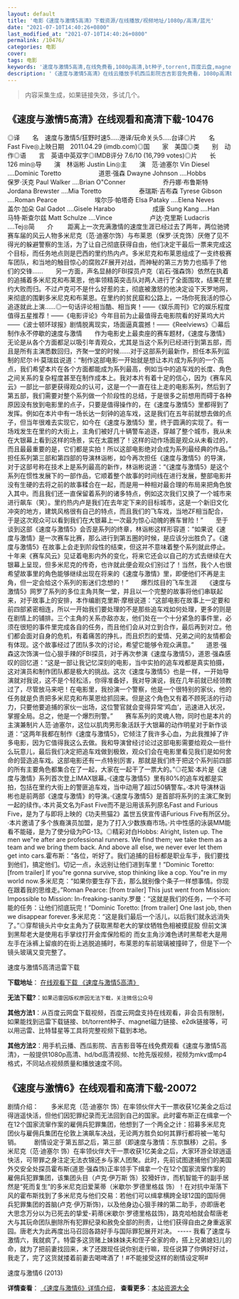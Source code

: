 ```yaml
---
layout: default
title: '电影《速度与激情5高清》下载资源/在线播放/视频地址/1080p/高清/蓝光'
date: "2021-07-10T14:40:26+0800"
last_modified_at: "2021-07-10T14:40:26+0800"
permalink: /10476/
categories: 电影
cover:
tags: 电影
keywords: '速度与激情5高清,在线免费看,1080p高清,bt种子,torrent,百度云盘,magnet,磁力链,迅雷下载资源'
description: '《速度与激情5高清》在线云播放手机西瓜影院吉吉影音免费看，1080p高清bd/hd未删减完整版和tc抢先枪版，mkv/mp4格式，附带bt/torrent种子、magnet/磁力链、百度云盘、网盘资源迅雷下载链接'
---
```


>内容采集生成，如果链接失效，多试几个。


## 《速度与激情5高清》在线观看和高清下载-10476

◎译　　名　速度与激情5/狂野时速5.....港译/玩命关头5.....台译◎片　　名　Fast Five◎上映日期　2011.04.29 (imdb.com)◎国　　家　美国◎类　　别　动作◎语　　言　英语中英双字◎IMDB评分 7.6/10 (16,799 votes)◎片　　长　126 min◎导　　演　林诣彬 Justin Lin◎主　　演　范·迪塞尔 Vin Diesel ....Dominic Toretto　　　　　　道恩·强森 Dwayne Johnson ....Hobbs　　　　　　保罗·沃克 Paul Walker ....Brian O"Conner　　　　　　乔丹娜·布鲁斯特 Jordana Brewster ....Mia Toretto　　　　　　泰瑞斯·吉布森 Tyrese Gibson ....Roman Pearce　　　　　　埃尔莎·帕塔奇 Elsa Pataky ....Elena Neves　　　　　　盖尔·加朵 Gal Gadot ....Gisele Harabo　　　　　　成康 Sung Kang ....Han　　　　　　马特·斯查尔兹 Matt Schulze ....Vince　　　　　　卢达·克里斯 Ludacris ....Tej◎简　　介 　　距离上一次充满激情的速度生涯已经过去了两年，两位驰骋赛车届的风云人物多米尼克（范·迪塞尔饰）与布莱恩（保罗·沃克饰）厌倦了见不得光的躲避警察的生活，为了让自己彻底获得自由，他们决定干最后一票来完成这个目标，而任务地点则是巴西的里约热内卢。多米尼克和布莱恩组成了一支终极赛车团队，和当地的触目惊心的腐败ZF展开对战，而神秘的第三方势力也插手了他们的交锋……　　另一方面，声名显赫的FBI探员卢克（岩石·强森饰）依然在执着的追捕着多米尼克和布莱恩，他率领精英突击队对两人进行了全面围攻，结果在里约大败而归。不过卢克可不是什么好惹的主，彻底被激怒的他决定设下天罗地网，来彻底的围剿多米尼克和布莱恩。在里约的贫民窟和公路上，一场你死我活的惊心追逐就此上演……◎一句话评论相当酷、相当爽！——《娱乐周刊》它的娱乐程度值得五星推荐！——《电影评论》今年目前为止最值得去电影院看的好莱坞大片——《波士顿环球报》剧情脱离现实，场面逼真震撼！——《Reelviews》◎幕后制作永不停歇的速度与激情　　作为电影史上最卖座的赛车题材，《速度与激情》无论是从各个方面都足以吸引年青观众，尤其是当这个系列已经进行到第五部，而且是所有主演悉数回归，齐聚一堂的时候……对于这部系列最新作，担任本系列监制的尼尔·H·莫瑞兹说道：“制作这部电影一开始就是想让本片成为系列的一个高点，我们希望本片在各个方面都能成为系列最高，例如当中的追车戏的长度、角色之间关系的复杂程度甚至在制作成本上。我对本片有着十足的信心，因为《赛车风云》一部比一部更获得观众的认可，这是一个一直在往上走的电影系列，然后到了第五部，我们需要对整个系列做一个阶段性的总结，于是很多之前想用而碍于各种原因没有放到电影里的点子，只要是值得操作的，在《速度与激情5》里都得到了发挥。例如在本片中有一场长达一刻钟的追车戏，这是我们在五年前就想去做的点子，但当年很难去实现它，如今在《速度与激情5》里，终于圆满的实现了。有一场戏发生在里约的大街上，主角们被好几十辆警车追逐，穿越了整个城市，我从未在大银幕上看到这样的场景，实在太震撼了！这样的动作场面是观众从未看过的，而且最最重要的是，它们都是实拍！所以这部电影绝对会成为系列最经典的作品。”　　担任系列第三部和第四部的导演林诣彬，如今再次担任《速度与激情5》的导演，对于这部号称在技术上是系列最高的新作，林诣彬说道：“《速度与激情5》是这个系列在惯性发展下的一部作品，它顺着整个故事的时间线在进行发展，整部电影并没有生硬的去将之前的故事糅合在一起，而是用一种相对最合理的布局来把角色放入其中。而且我们还一直保留着系列的诸多特点，例如这次我们又换了一个城市来进行飙车（笑）。里约热内卢是我们在去年定下来的目标城市，这是一个新旧文化冲突的地方，建筑风格很有自己的特点，而且我们的飞车戏，当地ZF相当配合，于是这次观众可以看到我们在大银幕上一次最为惊心动魄的赛车冒险！”　　至于谈到这部《速度与激情5》会否是系列的终章，林诣彬这样形容道：“如果说《速度与激情》是一次赛车比赛，那么进行到第五圈的时候，是应该分出胜负了。《速度与激情5》在故事上会走到阶段性的结束，但这并不意味着整个系列就此停止。十年来《赛车风云》见证着电影内外的变化，将来它还会以自己的方式去继续在大银幕上呈现，但多米尼克的传奇，也许就此便会观众们别过了！当然，我个人也很希望故事里的角色能够继续出现在将来的《速度与激情》里，即便他们不再是主角，但一定会给这个系列的影迷们念想的！”　　爆烈炫目的飞车生涯　　《速度与激情5》网罗了系列的多位主角共聚一堂，并且以一个完整的故事将他们串联起来，对于故事上的安排，本作编剧克里斯·摩根说道：“这部电影在故事上一定要和前四部紧密相连，所以一开始我们要处理的不是那些追车戏如何处理，更多的则是在剧情上的铺排。三个主角的关系亦敌亦友，他们处在一个十分紧急的事件里，必须在很短的事件里完成各自的任务，而且他们会从对立到合作，最后再到对立。他们都会面对自身的危机，有着痛苦的挣扎，而且炽烈的爱情、兄弟之间的友情都会有体现。这个故事经过了团队多次的讨论，希望它能够令观众满意。”　　道恩·强森这次饰演一位心狠手辣的FBI探员，对于再次参演《速度与激情5》，道恩·强森感叹的回忆道：“这是一部让我记忆深刻的电影，当中实拍的追车戏都是真实拍摄，这对演员和制作团队都是极大的挑战。这次《速度与激情5》也是一样，一开始导演就对我说，这不是个轻松活，你得准备好，我对导演说，我在几年前就已经领教过了，尽管放马来吧！在电影里，我扮演一个警察，他是一个很特别的家伙，他的任务就是负责把多米尼克和布莱恩给抓回来。但是这个角色又有着不顾死活的行动力，只要他要追捕的家伙一出场，这位警官就会变得异常‘鸡血’，迅速进入状况，掌握全局。总之，他是一个爆烈刑警。”　　赛车系列的灵魂人物，同时也是本片的主演兼制片人范·迪塞尔，这位以肌肉男形象活跃于大银幕的动作明星对于新作谈道：“这两年我都在制作《速度与激情5》，它倾注了我许多心血，为此我推掉了许多电影，因为它值得我这么去做。我和导演曾经讨论过这部电影需要给观众一些什么玩意儿，最后我们决定把追车戏做到极致，观众们会在电影里看见我们是如何舍命的营造追车戏。这部电影还有一点特别厉害，那就是我们终于把这个系列前四部的所有主要角色都集合在了一起，大家在一起干了一票大的。”◎花絮·本片是《速度与激情》系列首次登上IMAX银幕。·《速度与激情5》里有80%的追车戏都是实拍，包括在里约大街上的警匪追车戏，当中动用了超过50辆警车。·本片导演林诣彬也是前两部《速度与激情》的导演。·《速度与激情5》是首部将系列的主演汇聚到一起的续作。·本片英文名为Fast Five而不是沿用该系列原名Fast and Furious Five，是为了与即将上映的《功夫熊猫2》盖世五侠宣传语Furious Five有所区分。·本片邀请了多个族裔演员加盟，是为了打入少数族裔市场。·片中性感的泳装MM能看不能碰，是为了使分级为PG-13。◎精彩对白Hobbs: Alright, listen up. The men we"re after are professional runners. We find them; we take them as a team and we bring them back. And above all else, we never ever let them get into cars.霍布斯：“各位，听好了。我们追捕的目标都是职业车手，我们要找到他们，搞定他们。切记一点，永远别让他们进到车里！”Dominic Toretto: [from trailer] If you"re gonna survive, stop thinking like a cop. You"re in my world now.多米尼克：“如果你要生存下去，那么就别像个条子一样想事情。你现在跟着我的思维走。”Roman Pearce: [from trailer] This just went from Mission: Impossible to Mission: In-freaking-sanity.罗曼：“这就是我们的任务，一个不可能的任务：让他们彻底玩完！”Dominic Toretto: [from trailer] One last job, then we disappear forever.多米尼克：“这是我们最后一个活儿，以后我们就永远消失了。”◎穿帮镜头片中女主角为了获取黑帮老大的掌纹牺牲色相被摸屁股 但前文演到黑帮老大是使用右手掌纹打开金库保险柜的 而女主角沙滩色诱时黑帮老大是用左手在泳裤上留痕的在街上逃脱追捕时，布莱恩的车前玻璃被撞碎了，但是下一个镜头玻璃又变完整了。


速度与激情5高清迅雷下载

**下载地址**： [在线观看下载 《速度与激情5高清》](https://www.993dy.com//vod-detail-id-36116.html) 


**无法下载?**：`如果迅雷因版权原因无法下载，关注微信公众号 `

**其他方法1**：从百度云网盘下载视频，百度云网盘支持在线观看，非会员有限制，如果能找到迅雷下载链接、bt/torrent种子、magnet磁力链接、e2dk链接等，可以用迅雷、比特彗星等工具将完整视频下载到本地。

**其他方法2**：用手机云播、西瓜影院、吉吉影音等在线免费观看《速度与激情5高清》，一般提供1080p高清、hd/bd高清视频、tc抢先版视频，视频为mkv或mp4格式，不同站点视频质量和播放速度不同。


## 《速度与激情6》在线观看和高清下载-20072

剧情介绍：　　多米尼克（范·迪塞尔 饰）在率领伙伴大干一票收获1亿美金之后过得逍遥快活，但他们因犯罪纪录而无法回到自己的国家。此时霍布斯正在缉拿一个在12个国家流窜作案的雇佣兵犯罪集团，他想到了一个两全之计：招募多米尼克团伙与雇佣兵集团在伦敦上演飙车决战，无论两方胜负如何其罪行都将被一笔勾销。 　　剧情设定于第五部之后，第三部（即速度与激情：东京飘移）之前。多米尼克（范·迪塞尔 饰）在率领伙伴大干一票收获1亿美金之后，大家环游全球逍遥快活，可带罪之身注定无法衣锦还乡与家人团聚。此时，先前试图逮捕他们的美国外交安全处探员霍布斯(道恩·强森饰)正率领手下缉拿一个在12个国家流窜作案的雇佣兵犯罪集团，该集团头目（卢克·伊万斯 饰）狡猾奸诈，而机智能干的副手居然是“死而复生”的多米尼克旧爱莱蒂（米歇尔·罗德里格兹 饰）！在对抗中渐落下风的霍布斯找到了多米尼克与他们交易：若他们可以缉拿横跨全球12国的国际佣兵犯罪集团的首脑(卢克·伊万斯饰)，以及他身边心狠手辣的第二助手，亦即唐老大思念万分以为已死去的挚爱-莉蒂(米歇尔·罗德里格兹饰)，路克哈柏就会帮唐老大与其玩命团队删除所有犯罪纪录和赦免全部的刑责，让他们获得自由之身重返家园。唐老大为此再度出马召回各路好手与国际罪犯展开对决。 ----- 我看了速度与激情六，我就疯了。特雷多这货赌上妹妹妹夫和侄子全家的命，搭上兄弟媳妇儿的命，就为了把前妻找回来，末了还跟现任说你别走行嘛，现任说算了你俩好好过，我走了，完了这货就搂着前妻去喝啤酒了！#不能接受这样的剧情设定啊#


速度与激情6 (2013)

**详情查看**： [《速度与激情6》详情介绍](/movie/20072/)， **查看更多**：[本站资源大全](/movie/t/all/)

